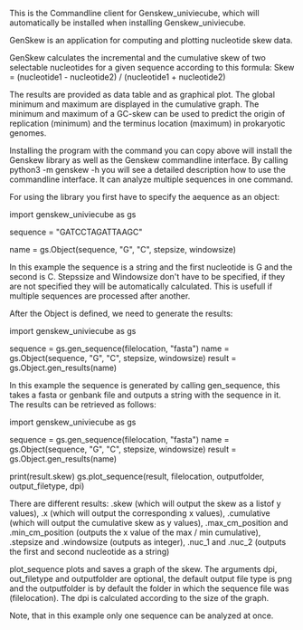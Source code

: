 This is the Commandline client for Genskew_univiecube, which will automatically be installed when installing Genskew_univiecube.

GenSkew is an application for computing and plotting nucleotide skew data.

GenSkew calculates the incremental and the cumulative skew of two selectable nucleotides for a given sequence according to this formula:
Skew = (nucleotide1 - nucleotide2) / (nucleotide1 + nucleotide2)

The results are provided as data table and as graphical plot. The global minimum and maximum are displayed in the cumulative graph. The minimum and maximum of a GC-skew can be used to predict the origin of replication (minimum) and the terminus location (maximum) in prokaryotic genomes.

Installing the program with the command you can copy above will install the Genskew library as well as the Genskew commandline interface. By calling python3 -m genskew -h you will see a detailed description how to use the commandline interface. It can analyze multiple sequences in one command.

For using the library you first have to specify the aequence as an object: 

import genskew_univiecube as gs

sequence = "GATCCTAGATTAAGC"

name = gs.Object(sequence, "G", "C", stepsize, windowsize)

In this example the sequence is a string and the first nucleotide is G and the second is C. Stepssize and Windowsize don't have to be specified, if they are not specified they will be automatically calculated. This is usefull if multiple sequences are processed after another.

After the Object is defined, we need to generate the results:

import genskew_univiecube as gs


sequence = gs.gen_sequence(filelocation, "fasta")
name = gs.Object(sequence, "G", "C", stepsize, windowsize)
result = gs.Object.gen_results(name)

In this example the sequence is generated by calling gen_sequence, this takes a fasta or genbank file and outputs a string with the sequence in it.
The results can be retrieved as follows:

import genskew_univiecube as gs


sequence = gs.gen_sequence(filelocation, "fasta")
name = gs.Object(sequence, "G", "C", stepsize, windowsize)
result = gs.Object.gen_results(name)

print(result.skew)
gs.plot_sequence(result, filelocation, outputfolder, output_filetype, dpi)

There are different results: .skew (which will output the skew as a listof y values), .x (which will output the corresponding x values), .cumulative (which will output the cumulative skew as y values), .max_cm_position and .min_cm_position (outputs the x value of the max / min cumulative), .stepsize and .windowsize (outputs as integer), .nuc_1 and .nuc_2 (outputs the first and second nucleotide as a string)

plot_sequence plots and saves a graph of the skew. The arguments dpi, out_filetype and outputfolder are optional, the default output file type is png and the outputfolder is by default the folder in which the sequence file was (filelocation). The dpi is calculated according to the size of the graph.

Note, that in this example only one sequence can be analyzed at once.


